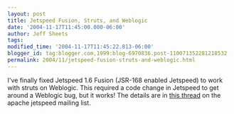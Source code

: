 ```yaml
---
layout: post
title: Jetspeed Fusion, Struts, and Weblogic
date: '2004-11-17T11:45:00.000-06:00'
author: Jeff Sheets
tags:
modified_time: '2004-11-17T11:45:22.813-06:00'
blogger_id: tag:blogger.com,1999:blog-6970836.post-110071352281218532
permalink: 2004/11/jetspeed-fusion-struts-and-weblogic.html
---
```


I've finally fixed Jetspeed 1.6 Fusion (JSR-168 enabled Jetspeed) to work
      with struts on Weblogic. This required a code change in Jetspeed to get around a Weblogic bug,
      but it works! The details are in <a
      href="http://www.mail-archive.com/jetspeed-user%40jakarta.apache.org/msg14210.html">this
      thread</a> on the apache jetspeed mailing list.